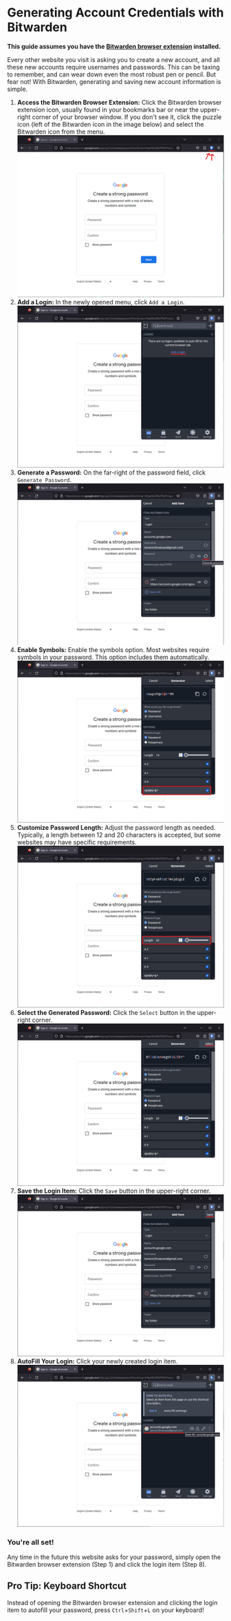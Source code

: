 # Generating Account Credentials with Bitwarden

**This guide assumes you have the [Bitwarden browser extension](https://bitwarden.com/download/) installed.**

Every other website you visit is asking you to create a new account, and all these new accounts require usernames and
passwords. This can be taxing to remember, and can wear down even the most robust pen or pencil. But fear not! With
Bitwarden, generating and saving new account information is simple.

1. **Access the Bitwarden Browser Extension:** Click the Bitwarden browser extension icon, usually found in your
   bookmarks
   bar or near the upper-right corner of your browser window. If you don't see it, click the puzzle icon (left of the
   Bitwarden icon in the image below) and select the Bitwarden icon from the menu. ![image](assets/icon%20location.png)
2. **Add a Login:** In the newly opened menu, click `Add a Login`. ![image](assets/add%20login.png)
3. **Generate a Password:** On the far-right of the password field,
   click `Generate Password`. ![image](assets/generate%20password.png)
4. **Enable Symbols:** Enable the symbols option. Most websites require symbols in your password. This option includes
   them automatically. ![image](assets/symbols%20option%20enabled.png)
5. **Customize Password Length:** Adjust the password length as needed. Typically, a length between 12 and 20 characters
   is accepted, but some websites may have specific requirements. ![image](assets/length%20option.png)
6. **Select the Generated Password:** Click the `Select` button in the upper-right
   corner. ![image](assets/select%20generated%20password.png)
7. **Save the Login Item:** Click the `Save` button in the upper-right corner. ![image](assets/save%20item.png)
8. **AutoFill Your Login:** Click your newly created login item. ![image](assets/autofill%20login.png)

### You're all set!

Any time in the future this website asks for your password, simply open the Bitwarden browser extension (Step 1) and
click the login item (Step 8).

## Pro Tip: Keyboard Shortcut

Instead of opening the Bitwarden browser extension and clicking the login item to autofill your password, press
`Ctrl`+`Shift`+`L` on your keyboard!